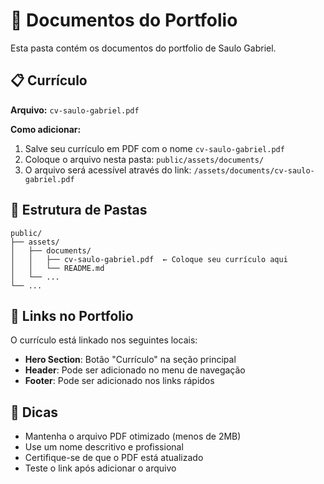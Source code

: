 # 📄 Documentos do Portfolio

Esta pasta contém os documentos do portfolio de Saulo Gabriel.

## 📋 Currículo

**Arquivo:** `cv-saulo-gabriel.pdf`

**Como adicionar:**
1. Salve seu currículo em PDF com o nome `cv-saulo-gabriel.pdf`
2. Coloque o arquivo nesta pasta: `public/assets/documents/`
3. O arquivo será acessível através do link: `/assets/documents/cv-saulo-gabriel.pdf`

## 📁 Estrutura de Pastas

```
public/
├── assets/
│   ├── documents/
│   │   ├── cv-saulo-gabriel.pdf  ← Coloque seu currículo aqui
│   │   └── README.md
│   └── ...
└── ...
```

## 🔗 Links no Portfolio

O currículo está linkado nos seguintes locais:
- **Hero Section**: Botão "Currículo" na seção principal
- **Header**: Pode ser adicionado no menu de navegação
- **Footer**: Pode ser adicionado nos links rápidos

## 📝 Dicas

- Mantenha o arquivo PDF otimizado (menos de 2MB)
- Use um nome descritivo e profissional
- Certifique-se de que o PDF está atualizado
- Teste o link após adicionar o arquivo 